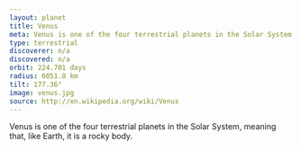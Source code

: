 ```yaml
---
layout: planet
title: Venus
meta: Venus is one of the four terrestrial planets in the Solar System.
type: terrestrial
discoverer: n/a
discovered: n/a
orbit: 224.701 days
radius: 6051.8 km
tilt: 177.36°
image: venus.jpg
source: http://en.wikipedia.org/wiki/Venus
---
```


Venus is one of the four terrestrial planets in the Solar System, meaning that, like Earth, it is a rocky body.